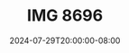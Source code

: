 --- 
title: "IMG 8696"
description: "  bokeh IMG 8696 instagram   new"
date: 2024-07-29T20:00:00-08:00
file_code: "ndkgvfwkcfo4"
draft: false
cover: "2ed9xsvb4hskitcg.jpg"
tags: ["IMG", "bokep-indo", "bokep-viral", "bokep-ig"]
length: 2751
fld_id: "1390195"
foldername: "ASD"
categories: ["ASD"]
views: 12
---